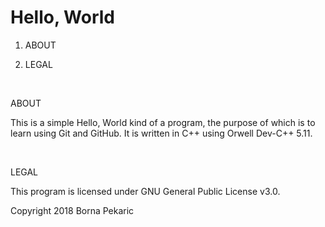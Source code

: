 # Hello, World

1. ABOUT

2. LEGAL

<br/>

ABOUT

This is a simple Hello, World kind of a program, the purpose of which is to learn using Git and GitHub. It is written in C++ using Orwell Dev-C++ 5.11.

<br/>

LEGAL

This program is licensed under GNU General Public License v3.0.

Copyright 2018 Borna Pekaric
